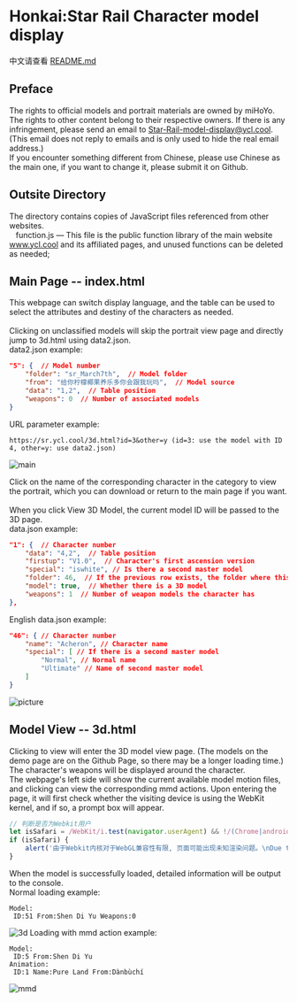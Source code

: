 # Honkai:Star Rail Character model display
中文请查看 [README.md][cn]
## Preface
The rights to official models and portrait materials are owned by miHoYo. The rights to other content belong to their respective owners. If there is any infringement, please send an email to [Star-Rail-model-display@ycl.cool][0]. (This email does not reply to emails and is only used to hide the real email address.)<br>
If you encounter something different from Chinese, please use Chinese as the main one, if you want to change it, please submit it on Github.
## Outsite Directory
The directory contains copies of JavaScript files referenced from other websites.<br>
&nbsp;&nbsp;&nbsp;function.js — This file is the public function library of the main website www.ycl.cool and its affiliated pages, and unused functions can be deleted as needed;<br>
## Main Page -- index.html
This webpage can switch display language, and the table can be used to select the attributes and destiny of the characters as needed.<br>
<br>
Clicking on unclassified models will skip the portrait view page and directly jump to 3d.html using data2.json.<br>
data2.json example:

```json
"5": {  // Model number
    "folder": "sr_March7th",  // Model folder
    "from": "给你柠檬椰果养乐多你会跟我玩吗",  // Model source
    "data": "1,2",  // Table position
    "weapons": 0  // Number of associated models
}
```

URL parameter example:

```
https://sr.ycl.cool/3d.html?id=3&other=y (id=3: use the model with ID 4, other=y: use data2.json)
```
![main][1]

Click on the name of the corresponding character in the category to view the portrait, which you can download or return to the main page if you want. <br><br>
When you click View 3D Model, the current model ID will be passed to the 3D page. <br>
data.json example:

```json
"1": {  // Character number
    "data": "4,2",  // Table position
    "firstup": "V1.0",  // Character's first ascension version
    "special": "iswhite", // Is there a second master model
    "folder": 46,  // If the previous row exists, the folder where this behavior model is located
    "model": true,  // Whether there is a 3D model
    "weapons": 1  // Number of weapon models the character has
},
```

English data.json example:

```json
"46": { // Character number
    "name": "Acheron", // Character name
    "special": [ // If there is a second master model
        "Normal", // Normal name
        "Ultimate" // Name of second master model
    ]
}

```
![picture][2]

## Model View -- 3d.html
Clicking to view will enter the 3D model view page. (The models on the demo page are on the Github Page, so there may be a longer loading time.)<br>
The character's weapons will be displayed around the character.<br>
The webpage's left side will show the current available model motion files, and clicking can view the corresponding mmd actions.
Upon entering the page, it will first check whether the visiting device is using the WebKit kernel, and if so, a prompt box will appear.

```javascript
// 判断是否为Webkit用户
let isSafari = /WebKit/i.test(navigator.userAgent) && !/(Chrome|android)/i.test(navigator.userAgent);
if (isSafari) {
	alert('由于Webkit内核对于WebGL兼容性有限, 页面可能出现未知渲染问题。\nDue to the limited compatibility of the Webkit kernel for WebGL, pages may have unknown rendering issues.')
}
```

When the model is successfully loaded, detailed information will be output to the console.<br>
Normal loading example:
```
Model:
 ID:51 From:Shen Di Yu Weapons:0
```
![3d][3]
Loading with mmd action example:
```
Model:
 ID:5 From:Shen Di Yu
Animation:
 ID:1 Name:Pure Land From:Dànbùchí
```
![mmd][4]

[cn]: README.md
[0]: mailto:Star-Rail-model-display@ycl.cool
[1]: https://www.ycl.cool/blog/usr/uploads/2024/06/786176234.jpg
[2]: https://www.ycl.cool/blog/usr/uploads/2024/06/2019666578.jpg
[3]: https://www.ycl.cool/blog/usr/uploads/2024/06/3134407100.jpeg
[4]: https://www.ycl.cool/blog/usr/uploads/2024/06/2736328017.jpeg